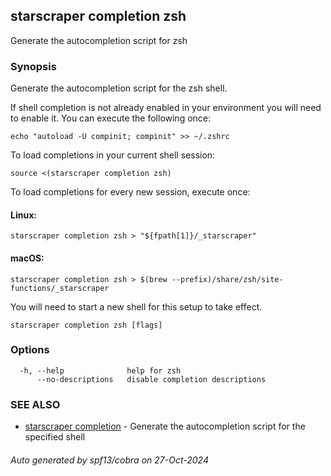 ## starscraper completion zsh

Generate the autocompletion script for zsh

### Synopsis

Generate the autocompletion script for the zsh shell.

If shell completion is not already enabled in your environment you will need
to enable it.  You can execute the following once:

	echo "autoload -U compinit; compinit" >> ~/.zshrc

To load completions in your current shell session:

	source <(starscraper completion zsh)

To load completions for every new session, execute once:

#### Linux:

	starscraper completion zsh > "${fpath[1]}/_starscraper"

#### macOS:

	starscraper completion zsh > $(brew --prefix)/share/zsh/site-functions/_starscraper

You will need to start a new shell for this setup to take effect.


```
starscraper completion zsh [flags]
```

### Options

```
  -h, --help              help for zsh
      --no-descriptions   disable completion descriptions
```

### SEE ALSO

* [starscraper completion](starscraper_completion.md)	 - Generate the autocompletion script for the specified shell

###### Auto generated by spf13/cobra on 27-Oct-2024
